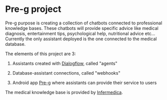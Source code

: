# Pre-g project

Pre-g purpose is creating a collection of chatbots connected to professional knowledge bases.
These chatbots will provide specific advice like medical diagnosis, entertainment tips, psychological help, nutritional advice etc...
Currently the only assistant deployed is the one connected to the medical database.

The elements of this project are 3:

1. Assistants created with [Dialogflow](https://cloud.google.com/dialogflow "Dialogflow"), called "agents"

2. Database-assistant connections, called "webhooks"

3. Android app [Pre-g](https://play.google.com/store/apps/details?id=com.Pre_G "Pre-g") where assistants can provide their service to users

The medical knowledge base is provided by [Infermedica](https://infermedica.com/ "Infermedica").